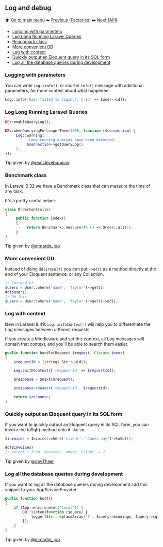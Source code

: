 ## Log and debug

⬆️ [Go to main menu](README.md#laravel-tips) ⬅️ [Previous (Factories)](factories.md) ➡️ [Next (API)](api.md)

- [Logging with parameters](#logging-with-parameters)
- [Log Long Running Laravel Queries](#log-long-running-laravel-queries)
- [Benchmark class](#benchmark-class)
- [More convenient DD](#more-convenient-dd)
- [Log with context](#log-with-context)
- [Quickly output an Eloquent query in its SQL form](#quickly-output-an-eloquent-query-in-its-sql-form)
- [Log all the database queries during development](#log-all-the-database-queries-during-development)

### Logging with parameters

You can write `Log::info()`, or shorter `info()` message with additional parameters, for more context about what happened.

```php
Log::info('User failed to login.', ['id' => $user->id]);
```

### Log Long Running Laravel Queries

```php
DB::enableQueryLog();

DB::whenQueryingForLongerThen(1000, function ($connection) {
     Log::warning(
          'Long running queries have been detected.',
          $connection->getQueryLog()
     );
});
```

Tip given by [@realstevebauman](https://twitter.com/realstevebauman/status/1576980397552185344)

### Benchmark class

In Laravel 9.32 we have a Benchmark class that can measure the time of any task.

It's a pretty useful helper:
```php
class OrderController
{
     public function index()
     {
          return Benchmark::measure(fn () => Order::all()),
     }
}
```

Tip given by [@mmartin_joo](https://twitter.com/mmartin_joo/status/1583096196494553088)

### More convenient DD

Instead of doing `dd($result)` you can put `->dd()` as a method directly at the end of your Eloquent sentence, or any Collection.

```php
// Instead of
$users = User::where('name', 'Taylor')->get();
dd($users);
// Do this
$users = User::where('name', 'Taylor')->get()->dd();
```

### Log with context

New in Laravel 8.49: `Log::withContext()` will help you to differentiate the Log messages between different requests.

If you create a Middleware and set this context, all Log messages will contain that context, and you'll be able to search them easier.

```php
public function handle(Request $request, Closure $next)
{
    $requestId = (string) Str::uuid();

    Log::withContext(['request-id' => $requestId]);

    $response = $next($request);

    $response->header('request-id', $requestId);

    return $response;
}
```

### Quickly output an Eloquent query in its SQL form

If you want to quickly output an Eloquent query in its SQL form, you can invoke the toSql() method onto it like so

```php
$invoices = Invoice::where('client', 'James pay')->toSql();

dd($invoices)
// select * from `invoices` where `client` = ?
```

Tip given by [@devThaer](https://twitter.com/devThaer/status/1438816135881822210)

### Log all the database queries during development

If you want to log all the database queries during development add this snippet to your AppServiceProvider

```php
public function boot()
{
    if (App::environment('local')) {
        DB::listen(function ($query) {
            logger(Str::replaceArray('?', $query->bindings, $query->sql));
        });
    }
}
```

Tip given by [@mmartin_joo](https://twitter.com/mmartin_joo/status/1473262634405449730)

